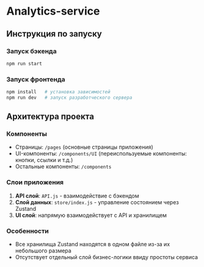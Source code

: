 # Analytics-service

## Инструкция по запуску

### Запуск бэкенда
```bash
npm run start
```

### Запуск фронтенда
```bash
npm install   # установка зависимостей
npm run dev   # запуск разработческого сервера
```

## Архитектура проекта

### Компоненты
- Страницы: `/pages` (основные страницы приложения)
- UI-компоненты: `/components/UI` (переиспользуемые компоненты: кнопки, ссылки и т.д.)
- Остальные компоненты: `/components`

### Слои приложения
1. **API слой**: `API.js` - взаимодействие с бэкендом
2. **Слой данных**: `store/index.js` - управление состоянием через Zustand
3. **UI слой**: напрямую взаимодействует с API и хранилищем

### Особенности
- Все хранилища Zustand находятся в одном файле из-за их небольшого размера
- Отсутствует отдельный слой бизнес-логики ввиду простоты сервиса
```
